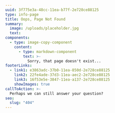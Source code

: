 ```yaml
---
uuid: 3f775e3a-48cc-11ea-b77f-2e728ce88125
type: info-page
title: Oops, Page Not Found
summary:
  image: /uploads/placeholder.jpg
  text:
components:
  - type: image-copy-component
    content:
      - type: markdown-component
        text: >-
          Sorry, that page doesn't exist...
footerLinks:
  - link1: e3863adc-37b0-11ea-850d-2e728ce88125
    link2: 22fe4ade-37d3-11ea-aec2-2e728ce88125
    link3: 16f53e5e-3847-11ea-a137-2e728ce88125
    showImages: true
callToAction: >-
  Perhaps we can still answer your question?
seo:
  slug: "404"
---
```

